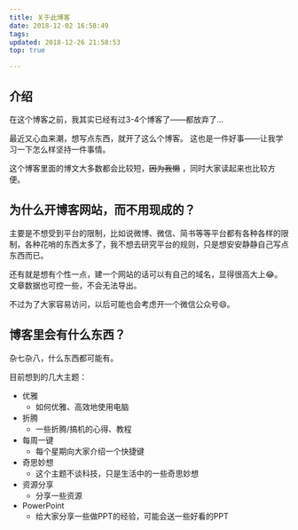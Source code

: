 ```yaml
---
title: 关于此博客
date: 2018-12-02 16:58:49
tags:
updated: 2018-12-26 21:58:53
top: true

---
```


## 介绍
在这个博客之前，我其实已经有过3-4个博客了——都放弃了…

最近又心血来潮，想写点东西，就开了这么个博客。
这也是一件好事——让我学习一下怎么样坚持一件事情。

这个博客里面的博文大多数都会比较短，~~因为我懒~~ ，同时大家读起来也比较方便。


## 为什么开博客网站，而不用现成的？
主要是不想受到平台的限制，比如说微博、微信、简书等等平台都有各种各样的限制，各种花哨的东西太多了，我不想去研究平台的规则，只是想安安静静自己写点东西而已。

还有就是想有个性一点，建一个网站的话可以有自己的域名，显得很高大上😂。文章数据也可控一些，不会无法导出。

不过为了大家容易访问，以后可能也会考虑开一个微信公众号😄。


## 博客里会有什么东西？
杂七杂八，什么东西都可能有。

目前想到的几大主题：
 * 优雅
	* 如何优雅、高效地使用电脑
 * 折腾
	* 一些折腾/搞机的心得、教程
 * 每周一键
	* 每个星期向大家介绍一个快捷键
 * 奇思妙想
	* 这个主题不谈科技，只是生活中的一些奇思妙想
 * 资源分享
	 * 分享一些资源
 * PowerPoint
	* 给大家分享一些做PPT的经验，可能会送一些好看的PPT

<!--stackedit_data:
eyJoaXN0b3J5IjpbMTg1ODM4MTg2MF19
-->